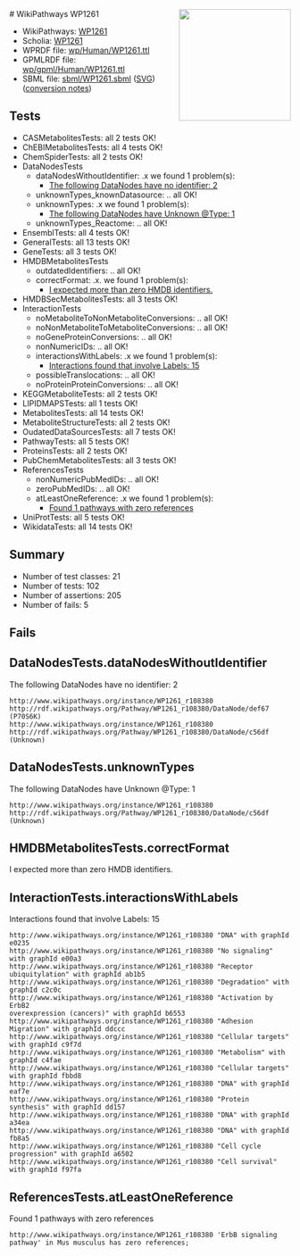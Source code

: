 <img style="float: right; width: 200px" src="../logo.png" />
# WikiPathways WP1261

* WikiPathways: [WP1261](https://identifiers.org/wikipathways:WP1261)
* Scholia: [WP1261](https://scholia.toolforge.org/wikipathways/WP1261)
* WPRDF file: [wp/Human/WP1261.ttl](../wp/Human/WP1261.ttl)
* GPMLRDF file: [wp/gpml/Human/WP1261.ttl](../wp/gpml/Human/WP1261.ttl)
* SBML file: [sbml/WP1261.sbml](../sbml/WP1261.sbml) ([SVG](../sbml/WP1261.svg)) ([conversion notes](../sbml/WP1261.txt))

## Tests
* CASMetabolitesTests: all 2 tests OK!
* ChEBIMetabolitesTests: all 4 tests OK!
* ChemSpiderTests: all 2 tests OK!
* DataNodesTests
    * dataNodesWithoutIdentifier: .x we found 1 problem(s):
        * [The following DataNodes have no identifier: 2](#d2d32fa1)
    * unknownTypes_knownDatasource: .. all OK!
    * unknownTypes: .x we found 1 problem(s):
        * [The following DataNodes have Unknown @Type: 1](#839973df)
    * unknownTypes_Reactome: .. all OK!
* EnsemblTests: all 4 tests OK!
* GeneralTests: all 13 tests OK!
* GeneTests: all 3 tests OK!
* HMDBMetabolitesTests
    * outdatedIdentifiers: .. all OK!
    * correctFormat: .x. we found 1 problem(s):
        * [I expected more than zero HMDB identifiers.](#ad154c1e)
* HMDBSecMetabolitesTests: all 3 tests OK!
* InteractionTests
    * noMetaboliteToNonMetaboliteConversions: .. all OK!
    * noNonMetaboliteToMetaboliteConversions: .. all OK!
    * noGeneProteinConversions: .. all OK!
    * nonNumericIDs: .. all OK!
    * interactionsWithLabels: .x we found 1 problem(s):
        * [Interactions found that involve Labels: 15](#fe97a8bd)
    * possibleTranslocations: .. all OK!
    * noProteinProteinConversions: .. all OK!
* KEGGMetaboliteTests: all 2 tests OK!
* LIPIDMAPSTests: all 1 tests OK!
* MetabolitesTests: all 14 tests OK!
* MetaboliteStructureTests: all 2 tests OK!
* OudatedDataSourcesTests: all 7 tests OK!
* PathwayTests: all 5 tests OK!
* ProteinsTests: all 2 tests OK!
* PubChemMetabolitesTests: all 3 tests OK!
* ReferencesTests
    * nonNumericPubMedIDs: .. all OK!
    * zeroPubMedIDs: .. all OK!
    * atLeastOneReference: .x we found 1 problem(s):
        * [Found 1 pathways with zero references](#35eb778e)
* UniProtTests: all 5 tests OK!
* WikidataTests: all 14 tests OK!


## Summary

* Number of test classes: 21
* Number of tests: 102
* Number of assertions: 205
* Number of fails: 5

## Fails

<a name="d2d32fa1" />

## DataNodesTests.dataNodesWithoutIdentifier

The following DataNodes have no identifier: 2
```
http://www.wikipathways.org/instance/WP1261_r108380 http://rdf.wikipathways.org/Pathway/WP1261_r108380/DataNode/def67 (P70S6K)
http://www.wikipathways.org/instance/WP1261_r108380 http://rdf.wikipathways.org/Pathway/WP1261_r108380/DataNode/c56df (Unknown)
```

<a name="839973df" />

## DataNodesTests.unknownTypes

The following DataNodes have Unknown @Type: 1
```
http://www.wikipathways.org/instance/WP1261_r108380 http://rdf.wikipathways.org/Pathway/WP1261_r108380/DataNode/c56df (Unknown)
```

<a name="ad154c1e" />

## HMDBMetabolitesTests.correctFormat

I expected more than zero HMDB identifiers.
<a name="fe97a8bd" />

## InteractionTests.interactionsWithLabels

Interactions found that involve Labels: 15
```
http://www.wikipathways.org/instance/WP1261_r108380 "DNA" with graphId e0235
http://www.wikipathways.org/instance/WP1261_r108380 "No signaling" with graphId e00a3
http://www.wikipathways.org/instance/WP1261_r108380 "Receptor ubiquitylation" with graphId ab1b5
http://www.wikipathways.org/instance/WP1261_r108380 "Degradation" with graphId c2c0c
http://www.wikipathways.org/instance/WP1261_r108380 "Activation by ErbB2
overexpression (cancers)" with graphId b6553
http://www.wikipathways.org/instance/WP1261_r108380 "Adhesion
Migration" with graphId ddccc
http://www.wikipathways.org/instance/WP1261_r108380 "Cellular targets" with graphId c9f7d
http://www.wikipathways.org/instance/WP1261_r108380 "Metabolism" with graphId c4fae
http://www.wikipathways.org/instance/WP1261_r108380 "Cellular targets" with graphId fbbd8
http://www.wikipathways.org/instance/WP1261_r108380 "DNA" with graphId eaf7e
http://www.wikipathways.org/instance/WP1261_r108380 "Protein
synthesis" with graphId dd157
http://www.wikipathways.org/instance/WP1261_r108380 "DNA" with graphId a34ea
http://www.wikipathways.org/instance/WP1261_r108380 "DNA" with graphId fb8a5
http://www.wikipathways.org/instance/WP1261_r108380 "Cell cycle
progression" with graphId a6502
http://www.wikipathways.org/instance/WP1261_r108380 "Cell survival" with graphId f97fa
```

<a name="35eb778e" />

## ReferencesTests.atLeastOneReference

Found 1 pathways with zero references
```
http://www.wikipathways.org/instance/WP1261_r108380 'ErbB signaling pathway' in Mus musculus has zero references; 
```

